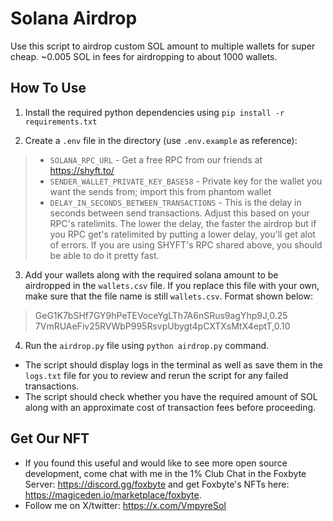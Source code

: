 # Solana Airdrop
Use this script to airdrop custom SOL amount to multiple wallets for super cheap. ~0.005 SOL in fees for airdropping to about 1000 wallets.

## How To Use
1. Install the required python dependencies using `pip install -r requirements.txt`

2. Create a `.env` file in the directory (use `.env.example` as reference):
> - `SOLANA_RPC_URL` - Get a free RPC from our friends at https://shyft.to/
> - `SENDER_WALLET_PRIVATE_KEY_BASE58` - Private key for the wallet you want the sends from; import this from phantom wallet
> - `DELAY_IN_SECONDS_BETWEEN_TRANSACTIONS` - This is the delay in seconds between send transactions. Adjust this based on your RPC's ratelimits. The lower the delay, the faster the airdrop but if you RPC get's ratelimited by putting a lower delay, you'll get alot of errors. If you are using SHYFT's RPC shared above, you should be able to do it pretty fast.

3. Add your wallets along with the required solana amount to be airdropped in the `wallets.csv` file. If you replace this file with your own, make sure that the file name is still `wallets.csv`. Format shown below:
> GeG1K7bSHf7GY9hPeTEVoceYgLTh7A6nSRus9agYhp9J,0.25
> 7VmRUAeFiv25RVWbP995RsvpUbygt4pCXTXsMtX4eptT,0.10

4. Run the `airdrop.py` file using `python airdrop.py` command. 
- The script should display logs in the terminal as well as save them in the `logs.txt` file for you to review and rerun the script for any failed transactions.
- The script should check whether you have the required amount of SOL along with an approximate cost of transaction fees before proceeding.

## Get Our NFT
- If you found this useful and would like to see more open source development, come chat with me in the 1% Club Chat in the Foxbyte Server: https://discord.gg/foxbyte and get Foxbyte's NFTs here: https://magiceden.io/marketplace/foxbyte.
- Follow me on X/twitter: https://x.com/VmpyreSol